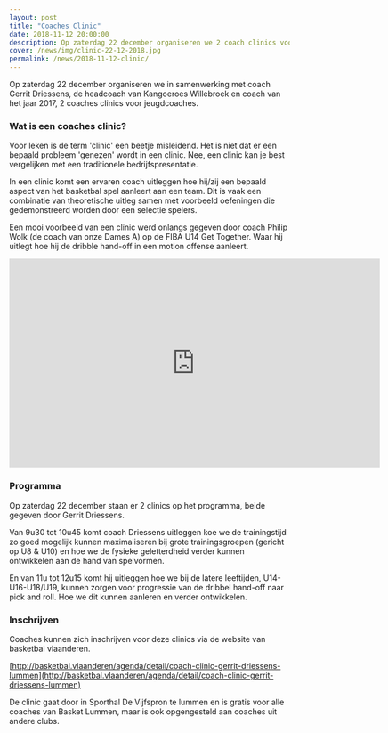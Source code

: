 ```yaml
---
layout: post
title: "Coaches Clinic"
date: 2018-11-12 20:00:00
description: Op zaterdag 22 december organiseren we 2 coach clinics voor jeugdcoaches. 
cover: /news/img/clinic-22-12-2018.jpg
permalink: /news/2018-11-12-clinic/
---
```


Op zaterdag 22 december organiseren we in samenwerking met coach Gerrit Driessens, de headcoach van Kangoeroes Willebroek en coach van het jaar 2017, 2 coaches clinics voor jeugdcoaches.

### Wat is een coaches clinic?

Voor leken is de term 'clinic' een beetje misleidend. Het is niet dat er een bepaald probleem 'genezen' wordt in een clinic. Nee, een clinic kan je best vergelijken met een traditionele bedrijfspresentatie.

In een clinic komt een ervaren coach uitleggen hoe hij/zij een bepaald aspect van het basketbal spel aanleert aan een team. Dit is vaak een combinatie van theoretische uitleg samen met voorbeeld oefeningen die gedemonstreerd worden door een selectie spelers.

Een mooi voorbeeld van een clinic werd onlangs gegeven door coach Philip Wolk (de coach van onze Dames A) op de FIBA U14 Get Together. Waar hij uitlegt hoe hij de dribble hand-off in een motion offense aanleert.

<iframe width="666" height="375" src="https://www.youtube.com/embed/rwbNeHWRzrE" frameborder="0" allow="accelerometer; autoplay; encrypted-media; gyroscope; picture-in-picture" allowfullscreen></iframe>

### Programma

Op zaterdag 22 december staan er 2 clinics op het programma, beide gegeven door Gerrit Driessens.

Van 9u30 tot 10u45 komt coach Driessens uitleggen koe we de trainingstijd zo goed mogelijk kunnen maximaliseren bij grote trainingsgroepen (gericht op U8 & U10) en hoe we de fysieke geletterdheid verder kunnen ontwikkelen aan de hand van spelvormen.
 
En van 11u tot 12u15 komt hij uitleggen hoe we bij de latere leeftijden, U14-U16-U18/U19, kunnen zorgen voor progressie van de dribbel hand-off naar pick and roll. Hoe we dit kunnen aanleren en verder ontwikkelen.

### Inschrijven

Coaches kunnen zich inschrijven voor deze clinics via de website van basketbal vlaanderen.

[http://basketbal.vlaanderen/agenda/detail/coach-clinic-gerrit-driessens-lummen](http://basketbal.vlaanderen/agenda/detail/coach-clinic-gerrit-driessens-lummen)

De clinic gaat door in Sporthal De Vijfspron te lummen en is gratis voor alle coaches van Basket Lummen, maar is ook opgengesteld aan coaches uit andere clubs.